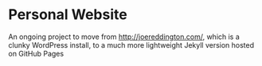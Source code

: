# Personal Website
An ongoing project to move from http://joereddington.com/, which is a clunky WordPress install, to a much more lightweight Jekyll version hosted on GitHub Pages 

